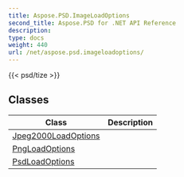 ```yaml
---
title: Aspose.PSD.ImageLoadOptions
second_title: Aspose.PSD for .NET API Reference
description: 
type: docs
weight: 440
url: /net/aspose.psd.imageloadoptions/
---
```

{{< psd/tize >}}


## Classes

| Class | Description |
| --- | --- |
| [Jpeg2000LoadOptions](./jpeg2000loadoptions/) |  |
| [PngLoadOptions](./pngloadoptions/) |  |
| [PsdLoadOptions](./psdloadoptions/) |  |


